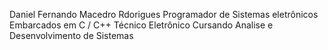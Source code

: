 Daniel Fernando Macedro Rdorigues
Programador de Sistemas eletrônicos Embarcados em C / C++
Técnico Eletrônico
Cursando Analise e Desenvolvimento de Sistemas 

<!---
DanielRodrigues1/DanielRodrigues1 is a ✨ special ✨ repository because its `README.md` (this file) appears on your GitHub profile.
You can click the Preview link to take a look at your changes.
--->
